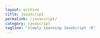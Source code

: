 ```yaml
---
layout: archive
title: JavaScript
permalink: /javascript/
category: javascript
tagline: "slowly learning JavaScript :D"
---
```

